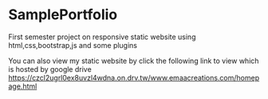 # SamplePortfolio
First semester project on responsive static website using html,css,bootstrap,js and some plugins

You can also view my static website by click the following link to view which is hosted by google drive
https://czcl2ugrl0ex8uvzl4wdna.on.drv.tw/www.emaacreations.com/homepage.html
